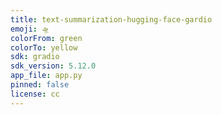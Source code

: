 ```yaml
---
title: text-summarization-hugging-face-gardio
emoji: 🛸
colorFrom: green
colorTo: yellow
sdk: gradio
sdk_version: 5.12.0
app_file: app.py
pinned: false
license: cc
---
```



